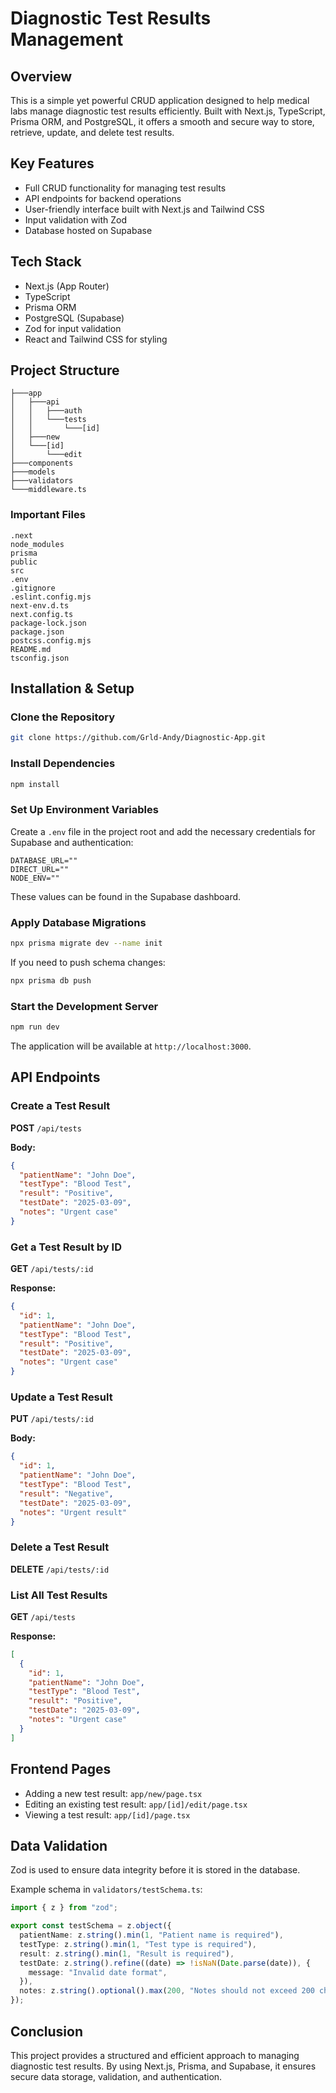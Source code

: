 # Diagnostic Test Results Management  

## Overview  

This is a simple yet powerful CRUD application designed to help medical labs manage diagnostic test results efficiently. Built with Next.js, TypeScript, Prisma ORM, and PostgreSQL, it offers a smooth and secure way to store, retrieve, update, and delete test results.  

## Key Features  

- Full CRUD functionality for managing test results  
- API endpoints for backend operations  
- User-friendly interface built with Next.js and Tailwind CSS  
- Input validation with Zod  
- Database hosted on Supabase  

## Tech Stack  

- Next.js (App Router)  
- TypeScript  
- Prisma ORM  
- PostgreSQL (Supabase)  
- Zod for input validation  
- React and Tailwind CSS for styling  

## Project Structure  

```
├───app
│   ├───api
│   │   ├───auth
│   │   └───tests
│   │       └───[id]
│   ├───new
│   └───[id]
│       └───edit
├───components
├───models
├───validators
└───middleware.ts
```

### Important Files  

```
.next
node_modules
prisma
public
src
.env
.gitignore
.eslint.config.mjs
next-env.d.ts
next.config.ts
package-lock.json
package.json
postcss.config.mjs
README.md
tsconfig.json
```

## Installation & Setup  

### Clone the Repository  

```sh
git clone https://github.com/Grld-Andy/Diagnostic-App.git
```

### Install Dependencies  

```sh
npm install
```

### Set Up Environment Variables  

Create a `.env` file in the project root and add the necessary credentials for Supabase and authentication:  

```
DATABASE_URL=""
DIRECT_URL=""
NODE_ENV=""
```

These values can be found in the Supabase dashboard.  

### Apply Database Migrations  

```sh
npx prisma migrate dev --name init
```

If you need to push schema changes:  

```sh
npx prisma db push
```

### Start the Development Server  

```sh
npm run dev
```

The application will be available at `http://localhost:3000`.  

## API Endpoints  

### Create a Test Result  

**POST** `/api/tests`  

**Body:**  
```json
{
  "patientName": "John Doe",
  "testType": "Blood Test",
  "result": "Positive",
  "testDate": "2025-03-09",
  "notes": "Urgent case"
}
```

### Get a Test Result by ID  

**GET** `/api/tests/:id`  

**Response:**  
```json
{
  "id": 1,
  "patientName": "John Doe",
  "testType": "Blood Test",
  "result": "Positive",
  "testDate": "2025-03-09",
  "notes": "Urgent case"
}
```

### Update a Test Result  

**PUT** `/api/tests/:id`  

**Body:**  
```json
{
  "id": 1,
  "patientName": "John Doe",
  "testType": "Blood Test",
  "result": "Negative",
  "testDate": "2025-03-09",
  "notes": "Urgent result"
}
```

### Delete a Test Result  

**DELETE** `/api/tests/:id`  

### List All Test Results  

**GET** `/api/tests`  

**Response:**  
```json
[
  {
    "id": 1,
    "patientName": "John Doe",
    "testType": "Blood Test",
    "result": "Positive",
    "testDate": "2025-03-09",
    "notes": "Urgent case"
  }
]
```

## Frontend Pages  

- Adding a new test result: `app/new/page.tsx`  
- Editing an existing test result: `app/[id]/edit/page.tsx`  
- Viewing a test result: `app/[id]/page.tsx`  

## Data Validation  

Zod is used to ensure data integrity before it is stored in the database.  

Example schema in `validators/testSchema.ts`:  

```ts
import { z } from "zod";

export const testSchema = z.object({
  patientName: z.string().min(1, "Patient name is required"),
  testType: z.string().min(1, "Test type is required"),
  result: z.string().min(1, "Result is required"),
  testDate: z.string().refine((date) => !isNaN(Date.parse(date)), {
    message: "Invalid date format",
  }),
  notes: z.string().optional().max(200, "Notes should not exceed 200 characters"),
});
```

## Conclusion  

This project provides a structured and efficient approach to managing diagnostic test results. By using Next.js, Prisma, and Supabase, it ensures secure data storage, validation, and authentication.